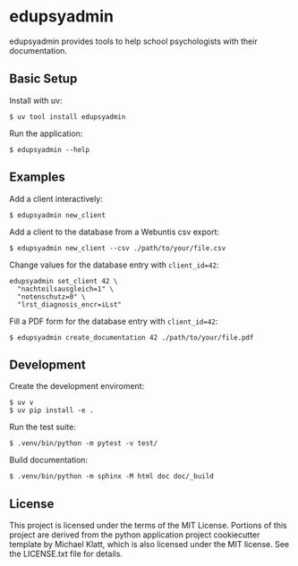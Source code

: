 # edupsyadmin

edupsyadmin provides tools to help school psychologists with their
documentation.

## Basic Setup

Install with uv:

    $ uv tool install edupsyadmin

Run the application:

    $ edupsyadmin --help

## Examples

Add a client interactively:

    $ edupsyadmin new_client

Add a client to the database from a Webuntis csv export:

    $ edupsyadmin new_client --csv ./path/to/your/file.csv

Change values for the database entry with `client_id=42`:

```
edupsyadmin set_client 42 \
  "nachteilsausgleich=1" \
  "notenschutz=0" \
  "lrst_diagnosis_encr=iLst"
```

Fill a PDF form for the database entry with `client_id=42`:

    $ edupsyadmin create_documentation 42 ./path/to/your/file.pdf

## Development

Create the development enviroment:

    $ uv v
    $ uv pip install -e .

Run the test suite:

    $ .venv/bin/python -m pytest -v test/

Build documentation:

    $ .venv/bin/python -m sphinx -M html doc doc/_build

## License

This project is licensed under the terms of the MIT License. Portions of this
project are derived from the python application project cookiecutter template
by Michael Klatt, which is also licensed under the MIT license. See the
LICENSE.txt file for details.
